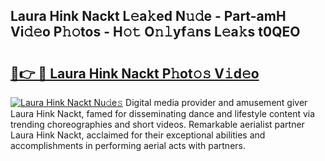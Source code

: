 ## Laura Hink Nackt L𝚎a𝚔ed N𝚞𝚍e - Part-amH Vi𝚍𝚎o P𝚑𝚘tos - H𝚘𝚝 O𝚗𝚕yf𝚊ns L𝚎a𝚔s t0QEO

# <h2><a href="http://kf3dlwf.oniu.top/?m=Laura+Hink+Nackt">🔗👉 🔴 Laura Hink Nackt P𝚑ot𝚘𝚜 V𝚒d𝚎o</a></h2>

[![Laura Hink Nackt Nu𝚍e𝚜](https://i.imgur.com/0qMVB7G.gif)](http://kf3dlwf.oniu.top/?m=Laura+Hink+Nackt)
Digital media provider and amusement giver Laura Hink Nackt, famed for disseminating dance and lifestyle content via trending choreographies and short videos. Remarkable aerialist partner Laura Hink Nackt, acclaimed for their exceptional abilities and accomplishments in performing aerial acts with partners.  
